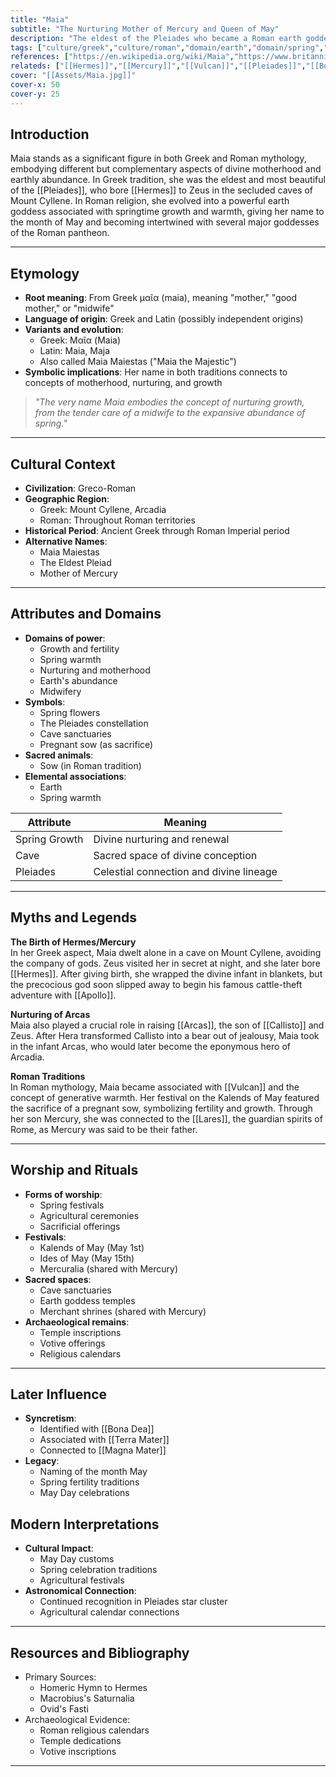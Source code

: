 ```yaml
---
title: "Maia"
subtitle: "The Nurturing Mother of Mercury and Queen of May"
description: "The eldest of the Pleiades who became a Roman earth goddess, nurturing mother of Mercury, and the divine embodiment of springtime growth whose name graces the month of May"
tags: ["culture/greek","culture/roman","domain/earth","domain/spring","domain/fertility","domain/motherhood","trait/female","trait/deity","trait/mother"]
references: ["https://en.wikipedia.org/wiki/Maia","https://www.britannica.com/topic/Maia-Roman-goddess","https://www.theoi.com/Nymphe/NympheMaia.html"]
relateds: ["[[Hermes]]","[[Mercury]]","[[Vulcan]]","[[Pleiades]]","[[Bona Dea]]","[[Terra Mater]]","[[Apollo]]","[[Callisto]]","[[Arcas]]"]
cover: "[[Assets/Maia.jpg]]"
cover-x: 50
cover-y: 25
---
```

##  Introduction
Maia stands as a significant figure in both Greek and Roman mythology, embodying different but complementary aspects of divine motherhood and earthly abundance. In Greek tradition, she was the eldest and most beautiful of the [[Pleiades]], who bore [[Hermes]] to Zeus in the secluded caves of Mount Cyllene. In Roman religion, she evolved into a powerful earth goddess associated with springtime growth and warmth, giving her name to the month of May and becoming intertwined with several major goddesses of the Roman pantheon.

---

## Etymology

- **Root meaning**: From Greek μαῖα (maia), meaning "mother," "good mother," or "midwife"
- **Language of origin**: Greek and Latin (possibly independent origins)
- **Variants and evolution**: 
  - Greek: Μαῖα (Maia)
  - Latin: Maia, Maja
  - Also called Maia Maiestas ("Maia the Majestic")
- **Symbolic implications**: Her name in both traditions connects to concepts of motherhood, nurturing, and growth

> _"The very name Maia embodies the concept of nurturing growth, from the tender care of a midwife to the expansive abundance of spring."_

---

##  Cultural Context

- **Civilization**: Greco-Roman
- **Geographic Region**: 
  - Greek: Mount Cyllene, Arcadia
  - Roman: Throughout Roman territories
- **Historical Period**: Ancient Greek through Roman Imperial period
- **Alternative Names**:
  - Maia Maiestas
  - The Eldest Pleiad
  - Mother of Mercury

---

## Attributes and Domains

- **Domains of power**: 
  - Growth and fertility
  - Spring warmth
  - Nurturing and motherhood
  - Earth's abundance
  - Midwifery
- **Symbols**: 
  - Spring flowers
  - The Pleiades constellation
  - Cave sanctuaries
  - Pregnant sow (as sacrifice)
- **Sacred animals**: 
  - Sow (in Roman tradition)
- **Elemental associations**: 
  - Earth
  - Spring warmth

| Attribute | Meaning |
|----------------|---------------------------------|
| Spring Growth | Divine nurturing and renewal |
| Cave | Sacred space of divine conception |
| Pleiades | Celestial connection and divine lineage |

---

## Myths and Legends

**The Birth of Hermes/Mercury**  
In her Greek aspect, Maia dwelt alone in a cave on Mount Cyllene, avoiding the company of gods. Zeus visited her in secret at night, and she later bore [[Hermes]]. After giving birth, she wrapped the divine infant in blankets, but the precocious god soon slipped away to begin his famous cattle-theft adventure with [[Apollo]].

**Nurturing of Arcas**  
Maia also played a crucial role in raising [[Arcas]], the son of [[Callisto]] and Zeus. After Hera transformed Callisto into a bear out of jealousy, Maia took in the infant Arcas, who would later become the eponymous hero of Arcadia.

**Roman Traditions**  
In Roman mythology, Maia became associated with [[Vulcan]] and the concept of generative warmth. Her festival on the Kalends of May featured the sacrifice of a pregnant sow, symbolizing fertility and growth. Through her son Mercury, she was connected to the [[Lares]], the guardian spirits of Rome, as Mercury was said to be their father.

---

## Worship and Rituals

- **Forms of worship**: 
  - Spring festivals
  - Agricultural ceremonies
  - Sacrificial offerings
- **Festivals**: 
  - Kalends of May (May 1st)
  - Ides of May (May 15th)
  - Mercuralia (shared with Mercury)
- **Sacred spaces**: 
  - Cave sanctuaries
  - Earth goddess temples
  - Merchant shrines (shared with Mercury)
- **Archaeological remains**: 
  - Temple inscriptions
  - Votive offerings
  - Religious calendars

---

## Later Influence

- **Syncretism**: 
  - Identified with [[Bona Dea]]
  - Associated with [[Terra Mater]]
  - Connected to [[Magna Mater]]
- **Legacy**:
  - Naming of the month May
  - Spring fertility traditions
  - May Day celebrations

## Modern Interpretations

- **Cultural Impact**:
  - May Day customs
  - Spring celebration traditions
  - Agricultural festivals
- **Astronomical Connection**:
  - Continued recognition in Pleiades star cluster
  - Agricultural calendar connections

---

## Resources and Bibliography

- Primary Sources:
  - Homeric Hymn to Hermes
  - Macrobius's Saturnalia
  - Ovid's Fasti
- Archaeological Evidence:
  - Roman religious calendars
  - Temple dedications
  - Votive inscriptions

---